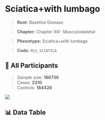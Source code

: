 # Sciatica+with lumbago

> **Root:** Baseline Disease  

> **Chapter:** Chapter XIII- Musculoskeletal  

> **Phenotype:** Sciatica+with lumbago  

> **Code:** `M13_SCIATICA`

## 🧪 All Participants  
> Sample size: **186736**  
> Cases: **2310**  
> Controls: **184426**
<img src="/Sensitive/Figures/ALL/Incidence/M13_SCIATICA.png"/>

## 📊 Data Table
<CsvTableMRF src="/Sensitive/Data/ALL/Incidence/COX_M13_SCIATICA.csv"/>

